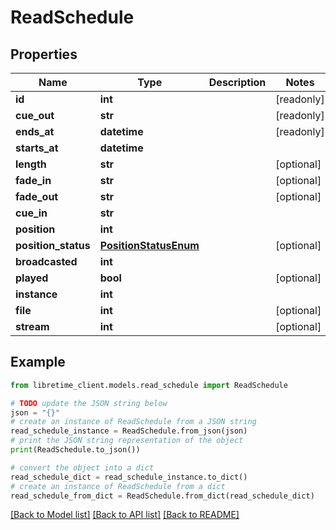 # ReadSchedule


## Properties

Name | Type | Description | Notes
------------ | ------------- | ------------- | -------------
**id** | **int** |  | [readonly] 
**cue_out** | **str** |  | [readonly] 
**ends_at** | **datetime** |  | [readonly] 
**starts_at** | **datetime** |  | 
**length** | **str** |  | [optional] 
**fade_in** | **str** |  | [optional] 
**fade_out** | **str** |  | [optional] 
**cue_in** | **str** |  | 
**position** | **int** |  | 
**position_status** | [**PositionStatusEnum**](PositionStatusEnum.md) |  | [optional] 
**broadcasted** | **int** |  | 
**played** | **bool** |  | [optional] 
**instance** | **int** |  | 
**file** | **int** |  | [optional] 
**stream** | **int** |  | [optional] 

## Example

```python
from libretime_client.models.read_schedule import ReadSchedule

# TODO update the JSON string below
json = "{}"
# create an instance of ReadSchedule from a JSON string
read_schedule_instance = ReadSchedule.from_json(json)
# print the JSON string representation of the object
print(ReadSchedule.to_json())

# convert the object into a dict
read_schedule_dict = read_schedule_instance.to_dict()
# create an instance of ReadSchedule from a dict
read_schedule_from_dict = ReadSchedule.from_dict(read_schedule_dict)
```
[[Back to Model list]](../README.md#documentation-for-models) [[Back to API list]](../README.md#documentation-for-api-endpoints) [[Back to README]](../README.md)


